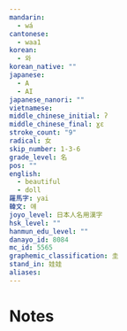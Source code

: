 ```yaml
---
mandarin:
  - wá
cantonese:
  - waa1
korean:
  - 와
korean_native: ""
japanese:
  - A
  - AI
japanese_nanori: ""
vietnamese:
middle_chinese_initial: ʔ
middle_chinese_final: ɣɛ
stroke_count: "9"
radical: 女
skip_number: 1-3-6
grade_level: 名
pos: ""
english:
  - beautiful
  - doll
羅馬字: yai
韓文: 얘
joyo_level: 日本人名用漢字
hsk_level: ""
hanmun_edu_level: ""
danayo_id: 8084
mc_id: 5565
graphemic_classification: 圭
stand_in: 娃娃
aliases:
---
```


# Notes
